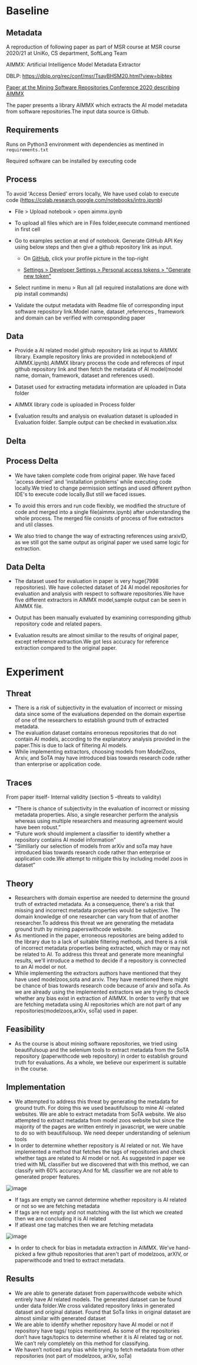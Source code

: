 # Baseline
## Metadata
A reproduction of following paper as part of MSR course at MSR course 2020/21 at UniKo, CS department, SoftLang Team

AIMMX: Artificial Intelligence Model Metadata Extractor

DBLP: https://dblp.org/rec/conf/msr/TsayBHSM20.html?view=bibtex

[Paper at the Mining Software Repositories Conference 2020 describing AIMMX](http://www.jsntsay.com/publications/tsay-msr2020.pdf)

The paper presents a library AIMMX which extracts the AI model metadata from software repositories.The input data source is Github. 

## Requirements

Runs on Python3 environment with dependencies as mentined in `requirements.txt`

Required software can be installed by executing code

## Process

To avoid 'Access Denied' errors locally, We have used colab to execute code (https://colab.research.google.com/notebooks/intro.ipynb)

* File > Upload notebook > open aimmx.ipynb 

* To upload all files which are in Files folder,execute command mentioned in first cell

* Go to examples section at end of notebook. Generate GitHub API Key using below steps and then give a github repository link as input.

     * On [GitHub](https://github.com/), click your profile picture in the top-right

     * [Settings > Developer Settings > Personal access tokens > "Generate new token"](https://github.com/settings/tokens)

* Select runtime in menu > Run all (all required installations are done with pip install commands)

* Validate the output metadata with Readme file of corresponding input software repository link.Model name, dataset ,references , framework and domain 
can be verified with corresponding paper

## Data

* Provide a AI related model github repository link as input to AIMMX library. Example repository links are provided in notebook(end of AIMMX.ipynb).AIMMX library process the 
code and refereces of input github repository link and then fetch the metadata of AI model(model name, domain, framework, dataset and references used).

* Dataset used for extracting metadata information are uploaded in Data folder

* AIMMX library code is uploaded in Process folder

* Evaluation results and analysis on evaluation dataset is uploaded in Evaluation folder. Sample output can be checked in evaluation.xlsx


## Delta

## Process Delta

* We have taken complete code from original paper. We have faced 'access denied' and 'installation problems' while executing code locally.We tried to change permission settings 
and used different python IDE's to execute code locally.But still we faced issues.

* To avoid this errors and run code flexibly, we modified the structure of code and merged into a single file(aimmx.ipynb) after understanding the whole process. The merged file 
consists of process of five extractors and util classes.

* We also tried to change the way of extracting references using arxivID, as we still got the same output as original paper we used same logic for extraction.

## Data Delta

* The dataset used for evaluation in paper is very huge(7998 repositories). We have collected dataset of 24 AI model repositories for evaluation and analysis with respect to 
software repositories.We have five different extractors in AIMMX model,sample output can be seen in AIMMX file. 

* Output has been manually evaluated by examining corresponding  github repository code and related papers.

* Evaluation results are almost similiar to the results of original paper, except reference extraction.We got less accuracy for reference extraction compared to the original 
paper.

# Experiment

## Threat 
* There is a risk of subjectivity in the evaluation of incorrect or missing data since some of the evaluations depended on the domain expertise of one of the researchers to establish ground truth of extracted metadata.
* The evaluation dataset contains erroneous repositories that do not contain AI models, according to the explanatory analysis provided in the paper.This is due to lack of filtering AI models.
* While implementing extractors, choosing models from ModelZoos, Arxiv, and SoTA may have introduced bias towards research code rather than enterprise or application code.

## Traces
From paper itself- Internal validity (section 5 –threats to validity)
* “There is chance of subjectivity in the evaluation of incorrect or missing metadata properties. Also, a single researcher perform the analysis whereas using multiple researchers and measuring agreement would have been robust.”
* “Future work should implement a classifier to identify whether a repository contains AI model information”
*  “Similiarly our selection of models from arXiv and soTa may have introduced bias towards research code rather than enterprise or application code.We attempt to mitigate this by including model zoos in dataset”

## Theory
* Researchers with domain expertise are needed to determine the ground truth of extracted metadata. As a consequence, there's a risk that missing and incorrect metadata properties would be subjective. The domain knowledge of one researcher can vary from that of another researcher.To address this threat we are generating the metadata ground truth by mining paperswithcode website.
* As mentioned in the paper, erroneous repositories are being added to the library due to a lack of suitable filtering methods, and there is a risk of incorrect metadata properties being extracted, which may or may not be related to AI. To address this threat and generate more meaningful results, we'll introduce a method to decide if a repository is connected to an AI model or not.
* While implementing the extractors authors have mentioned that they have used modelzoos,sota and arxiv. They have mentioned there might be chance of bias towards research code because of arxiv and soTa. As we are already using the implemented extractors we are trying to check whether any bias exist in extraction of AIMMX. In order to verify that we are fetching metadata using AI repositories which are not part of any repositories(modelzoos,arXiv, soTa) used in paper.

## Feasibility
* As the course is about mining software repositories, we tried using beautifulsoup and the selenium tools to extract metadata from the SoTA repository (paperwithcode web repository) in order to establish ground truth for evaluations. As a whole, we believe our experiment is suitable in the course.

## Implementation
* We attempted to address this threat by generating the metadata for ground truth. For doing this we used beautifulsoup to mine AI -related websites. We are able to extract metadata from SoTA website. We also attempted to extract metadata from model zoos website  but since the majority of the pages are written entirely in javascript, we were unable to do so with beautifulsoup. We need deeper understanding of selenium tools
* In order to determine whether repository is AI related or not. We have implemented a method that fetches the tags of repositories and check whether tags are related to AI model or not. As suggested in paper we tried with ML classifier but we discovered that with this method, we can classify with 60% accuracy.And for ML classifier we are not able to generated proper features.

![image](https://user-images.githubusercontent.com/65566187/111851126-7200be00-8912-11eb-892b-a76b1b7f0b08.png)

   * If tags are empty we cannot determine whether repository is AI related or not so we are fetching metadata
   * If tags are not empty and not matching with the list which we created then we are concluding it is AI related
   * If atleast one tag matches then we are fetching metadata

![image](https://user-images.githubusercontent.com/65566187/111851160-88a71500-8912-11eb-97e9-68bdc819c389.png)

* In order to check for bias in metadata extraction in AIMMX. We've hand-picked a few github repositories that aren't part of modelzoos, arXIV, or paperwithcode and tried to extract metadata.

## Results
*  We are able to generate dataset from paperswithcode website which entirely have AI related models. The generated dataset can be found under data folder.We cross validated repository links in generated dataset and original dataset. Found that SoTa links in original dataset are almost similar with generated dataset
*  We are able to identify whether repository have AI model or not if repository have tags/ topics mentioned. As some of the repositories don’t have tags/topics to determine whether it is AI related tag or not. We can’t rely completely on this method for classifying. 
*  We haven’t noticed any bias while trying to fetch metadata from other repositories (not part of modelzoos, arXiv, soTa) 

